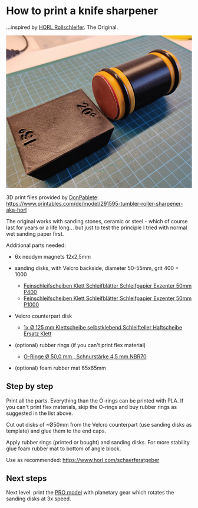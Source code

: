 # How to print a knife sharpener

&hellip;inspired by [HORL Rollschleifer](https://www.horl.com/rollschleifer/horl2). The Original.

![Image](./roller-sharpener.jpg)

3D print files provided by [DonPablete](https://www.printables.com/de/social/259025-donpablete):
https://www.printables.com/de/model/291595-tumbler-roller-sharpener-aka-horl

The original works with sanding stones, ceramic or steel - which of course last for years or a life long... but just to test the principle I tried with normal wet sanding paper first.


Additional parts needed:
- 6x neodym magnets 12x2,5mm

- sanding disks, with Velcro backside, diameter 50-55mm, grit 400 + 1000
  - [Feinschleifscheiben Klett Schleifblätter Schleifpapier Exzenter 50mm P400](https://www.ebay.de/itm/203272897784?var=503630285966)
  - [Feinschleifscheiben Klett Schleifblätter Schleifpapier Exzenter 50mm P1000](https://www.ebay.de/itm/203272897784?var=503630285978)
- Velcro counterpart disk
  - [1x Ø 125 mm Klettscheibe selbstklebend Schleifteller Haftscheibe Ersatz Klett](https://www.ebay.de/itm/363663999567)
- (optional) rubber rings (if you can't print flex material)
  - [O-Ringe Ø 50,0 mm , Schnurstärke 4,5 mm NBR70](https://www.ebay.de/itm/331503317790?var=540671207638)
- (optional) foam rubber mat 65x65mm

## Step by step

Print all the parts. Everything than the O-rings can be printed with PLA. If you can't print flex materials, skip the O-rings and buy rubber rings as suggested in the list above.

Cut out disks of ~Ø50mm from the Velcro counterpart (use sanding disks as template) and glue them to the end caps.

Apply rubber rings (printed or bought) and sanding disks. For more stability glue foam rubber mat to bottom of angle block.

Use as recommended:
https://www.horl.com/schaerferatgeber


## Next steps

Next level: print the [PRO model](https://www.printables.com/de/model/212006-rolling-knife-sharpener-with-inbuilt-planetary-gea) with planetary gear which rotates the sanding disks at 3x speed.
